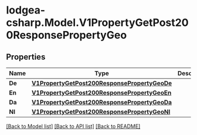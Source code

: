 
# lodgea-csharp.Model.V1PropertyGetPost200ResponsePropertyGeo

## Properties

Name | Type | Description | Notes
------------ | ------------- | ------------- | -------------
**De** | [**V1PropertyGetPost200ResponsePropertyGeoDe**](V1PropertyGetPost200ResponsePropertyGeoDe.md) |  | [optional] 
**En** | [**V1PropertyGetPost200ResponsePropertyGeoEn**](V1PropertyGetPost200ResponsePropertyGeoEn.md) |  | [optional] 
**Da** | [**V1PropertyGetPost200ResponsePropertyGeoDa**](V1PropertyGetPost200ResponsePropertyGeoDa.md) |  | [optional] 
**Nl** | [**V1PropertyGetPost200ResponsePropertyGeoNl**](V1PropertyGetPost200ResponsePropertyGeoNl.md) |  | [optional] 

[[Back to Model list]](../README.md#documentation-for-models)
[[Back to API list]](../README.md#documentation-for-api-endpoints)
[[Back to README]](../README.md)

